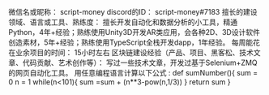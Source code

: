 微信名或昵称： script-money
discord的ID： script-money#7183
擅长的建设领域、语言或工具、熟练度： 擅长开发自动化和数据分析的小工具，精通Python，4年+经验；熟练使用Unity3D开发AR类应用，会各种2D、3D设计软件创造素材，5年+经验；熟练使用TypeScript全栈开发dapp，1年经验。
每周能花在业余项目的时间： 15小时左右
区块链建设经验（产品、项目、黑客松、技术文章、代码贡献、艺术创作等）： 写过一些技术文章，开发过基于Selenium+ZMQ的网页自动化工具。
用任意编程语言计算以下公式 :
def sumNumber(){
    sum = 0
    n = 1
    while(n<101){
        sum =sum + (n**3-pow(n,1/3))
    }
    return sum
}
